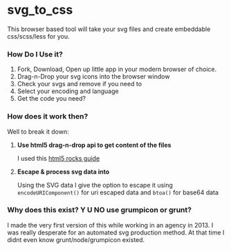# svg_to_css

This browser based tool will take your svg files and create embeddable css/scss/less for you.

### How Do I Use it?

1. Fork, Download, Open up little app in your modern browser of choice.
2. Drag-n-Drop your svg icons into the browser window
3. Check your svgs and remove if you need to
4. Select your encoding and language
5. Get the code you need?

### How does it work then?

Well to break it down:

1. **Use html5 drag-n-drop api to get content of the files**
	
	I used this [html5 rocks guide](http://www.html5rocks.com/en/tutorials/dnd/basics/)

2. **Escape & process svg data into**
	
	Using the SVG data I give the option to escape it using `encodeURIComponent()` for uri escaped data and `btoa()` for base64 data


### Why does this exist? Y U NO use grumpicon or grunt?

I made the very first version of this while working in an agency in 2013. I was really desperate for an automated svg production method. At that time I didnt even know grunt/node/grumpicon existed.